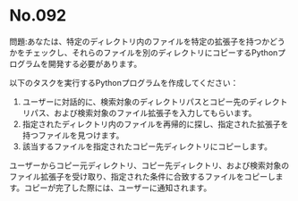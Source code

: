 # No.092

問題:あなたは、特定のディレクトリ内のファイルを特定の拡張子を持つかどうかをチェックし、それらのファイルを別のディレクトリにコピーするPythonプログラムを開発する必要があります。

以下のタスクを実行するPythonプログラムを作成してください：

1. ユーザーに対話的に、検索対象のディレクトリパスとコピー先のディレクトリパス、および検索対象のファイル拡張子を入力してもらいます。
1. 指定されたディレクトリ内のファイルを再帰的に探し、指定された拡張子を持つファイルを見つけます。
1. 該当するファイルを指定されたコピー先ディレクトリにコピーします。

ユーザーからコピー元ディレクトリ、コピー先ディレクトリ、および検索対象のファイル拡張子を受け取り、指定された条件に合致するファイルをコピーします。コピーが完了した際には、ユーザーに通知されます。
